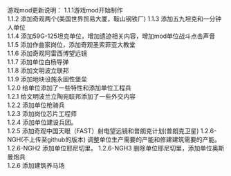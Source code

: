 游戏mod更新说明：
1.1.1游戏mod开始制作  
1.1.2 添加奇观两个(美国世界贸易大厦，鞍山钢铁厂)
1.1.3 添加五九坦克和一分钟人单位    
1.1.4 添加59G-125坦克单位，增加遗迹相关内容，增加mod单位战斗点击声音   
1.1.5 添加作曲家岗位，添加奇观圣索菲亚大教堂  
1.1.6 添加奇观阿雷西博望远镜  
1.1.7 添加单位白杨导弹   
1.1.8 添加文明波立联邦   
1.1.9 添加地块设施永固性堡垒  
1.2.0 给单位添加了一些特性和添加单位工程兵    
1.2.1 给文明波兰立陶宛联邦添加了一些外交内容  
1.2.2 添加单位枪骑兵    
1.2.3 添加岗位芯片工程师  
1.2.4 添加单位建设兵团。  
1.2.5 添加奇观中国天眼（FAST）射电望远镜和普朗克计划(普朗克卫星)
1.2.6-NGH(不上传至github的版本) 调整单位生产需要的产能和修建建筑需要的产能。 
1.2.6-NGH2 添加单位耶尼切里。 
1.2.6-NGH3 删除单位耶尼切里，添加单位奥斯曼炮兵  
1.2.6 添加建筑养马场  
